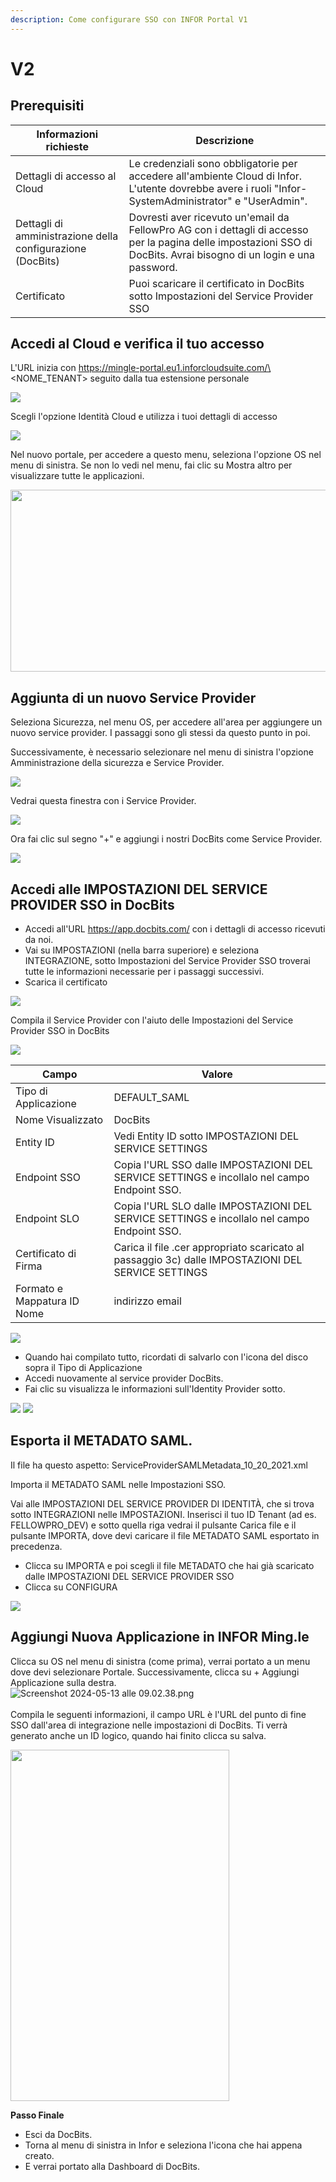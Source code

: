 ```yaml
---
description: Come configurare SSO con INFOR Portal V1
---
```


# V2

## Prerequisiti

| Informazioni richieste         | Descrizione                                                                                                                                       |
| ------------------------------ | ------------------------------------------------------------------------------------------------------------------------------------------------- |
| Dettagli di accesso al Cloud   | Le credenziali sono obbligatorie per accedere all'ambiente Cloud di Infor. L'utente dovrebbe avere i ruoli "Infor-SystemAdministrator" e "UserAdmin".  |
| Dettagli di amministrazione della configurazione (DocBits) | Dovresti aver ricevuto un'email da FellowPro AG con i dettagli di accesso per la pagina delle impostazioni SSO di DocBits. Avrai bisogno di un login e una password. |
| Certificato                    | Puoi scaricare il certificato in DocBits sotto Impostazioni del Service Provider SSO                                                                   |

## Accedi al Cloud e verifica il tuo accesso

L'URL inizia con https://mingle-portal.eu1.inforcloudsuite.com/\<NOME\_TENANT> seguito dalla tua estensione personale

![](https://lh7-us.googleusercontent.com/bLBEM2KCtSiztzy3htdtA8hpnR9J616ecGXPVYZIn-r\_m1tHkLeC8SJZJobl8Hu-Xju4WR7BanVq6NClf9hvbp5qXpjLVHaO9thfmE6-2ITJrlIZzv6OyG93KVhmOsdt6xiEoNrfJO8PwUFRDBblMT4)

Scegli l'opzione Identità Cloud e utilizza i tuoi dettagli di accesso

![](https://lh7-us.googleusercontent.com/aF9VyjY-cuTx5NZ9GdnyOQjZmegW9Hp5r7-8AY8SJb1Lj-\_saFTwju49KKqltxXt3ZevQ1Yr47MRQA0UdXkXeb2TnactKpxC5YV3eqkyZiYJVx-cVkolYfwuJElPEgiYMrRQSeSb5fALoUQehxQUh\_0)

Nel nuovo portale, per accedere a questo menu, seleziona l'opzione OS nel menu di sinistra. Se non lo vedi nel menu, fai clic su Mostra altro per visualizzare tutte le applicazioni.

<div align="left">

<img src="https://mail.google.com/mail/u/0?ui=2&#x26;ik=959baee257&#x26;attid=0.3&#x26;permmsgid=msg-a:r-2785139340598981705&#x26;th=18f7105edbf4a2f1&#x26;view=fimg&#x26;fur=ip&#x26;sz=s0-l75-ft&#x26;attbid=ANGjdJ-Hh3tAkZpoYV22hNEUh8aC-Sap7N00hjqK-p2g8tmAp1eV8cTI0CB_Z1cKpei_7YLLMkQDndLWzWv9FoiZ-SD8t7Pt_BxOEHL1JbwL_eS9o4rYiGF1PuFOOUE&#x26;disp=emb&#x26;realattid=ii_lw4o5mi22" alt="" height="291" width="562">

</div>

## Aggiunta di un nuovo Service Provider

Seleziona Sicurezza, nel menu OS, per accedere all'area per aggiungere un nuovo service provider. I passaggi sono gli stessi da questo punto in poi.

Successivamente, è necessario selezionare nel menu di sinistra l'opzione Amministrazione della sicurezza e Service Provider.

![](https://lh7-us.googleusercontent.com/F2dwiMbEqSF8XkZz5JvuOOOjs6MoxIqUAyj3gU6QasaGEUPuPiR\_ANQuJ6wrZjnl1LWNRh2aBBvLvXNp85yfpTjnJP6cLbNoEfcjTbbDyrGfEciYu39jXwcBral6Q70IKkIvzANbJN1WjIonpDzPZQ0)

Vedrai questa finestra con i Service Provider.

![](https://lh7-us.googleusercontent.com/BBANp\_qDLF8qBKXErAc65893Ya954hqNzg2U8xK-oZCXiSqr\_pboGzuLLW7cCeDjjpCzJn1Zkzc5B4IAI-NOCA\_E5EVW47AWixVGRDUkJ4NGuqAAXYM2UDmIWgi2DggfPkE2CaX0Da7CPGBNrDbe9Yo)

Ora fai clic sul segno "+" e aggiungi i nostri DocBits come Service Provider.&#x20;

![](https://lh7-us.googleusercontent.com/Ksq7zDLEy0AZ3CfobBG8ua2QXsec10nJ3UAed-LXsziZs4VVzxdydmWzP4lBgIOkfQmiCSQo4Q-773wRbsGLyvk2UG4Mj34HeyiSyRAAET7Ojr8mJFZENfAszSViM-QPpcC3AIEFOQuKWYfN0-jOsHY)

## Accedi alle IMPOSTAZIONI DEL SERVICE PROVIDER SSO in DocBits

* Accedi all'URL https://app.docbits.com/ con i dettagli di accesso ricevuti da noi.
* Vai su IMPOSTAZIONI (nella barra superiore) e seleziona INTEGRAZIONE, sotto Impostazioni del Service Provider SSO troverai tutte le informazioni necessarie per i passaggi successivi.
* Scarica il certificato

![](https://lh7-us.googleusercontent.com/R9VSArrCuGWySeSTYBCLHXybVdvbx37TiviLKFvgNZVfaGXITpxoNkIY4JUMuaROZ1f9BYmqfhhq5YYdRbIz5aJaLGAt7oOxZ5m47MAzgUacP-STjdEHzcy1zjgq22YUh4UrqiTrzC969upxt1qDFxs)

Compila il Service Provider con l'aiuto delle Impostazioni del Service Provider SSO in DocBits&#x20;

![](https://lh7-us.googleusercontent.com/ATCza1efYWKWr7MfDZfa3WbK1r88L9U91fKs319lTh\_QZxyJEp5WLjjCuOqwqnA6Li-h3\_KmRzaxVujbhqTn4Xq6eHAaeAt3K5Whg4KuLPlgTHAuCU02YXaOqhPNBAWSERRwCCmuXQDknoTPosNlDgA)

| Campo                      | Valore                                                                                      |
| -------------------------- | ------------------------------------------------------------------------------------------ |
| Tipo di Applicazione       | DEFAULT\_SAML                                                                              |
| Nome Visualizzato          | DocBits                                                                                    |
| Entity ID                  | Vedi Entity ID sotto IMPOSTAZIONI DEL SERVICE SETTINGS                                                   |
| Endpoint SSO               | Copia l'URL SSO dalle IMPOSTAZIONI DEL SERVICE SETTINGS e incollalo nel campo Endpoint SSO.         |
| Endpoint SLO               | Copia l'URL SLO dalle IMPOSTAZIONI DEL SERVICE SETTINGS e incollalo nel campo Endpoint SSO.         |
| Certificato di Firma       | Carica il file .cer appropriato scaricato al passaggio 3c) dalle IMPOSTAZIONI DEL SERVICE SETTINGS |
| Formato e Mappatura ID Nome | indirizzo email                                                                              |

![](https://lh7-us.googleusercontent.com/YfEUu3X34cjKrPKTLybMvRn-6rKS5aSWGoJLria08yYFZYyidnnVQKRJgzVgudPVPk8k9xWwUpzQyGi2peHFxY8UsQvXV-2twH9G-8IiFSRfoCk5eQUnoplNrttNYNYKUDjs7ckFw0BVYpzGz26Htxs)

* Quando hai compilato tutto, ricordati di salvarlo con l'icona del disco sopra il Tipo di Applicazione
* Accedi nuovamente al service provider DocBits.
* Fai clic su visualizza le informazioni sull'Identity Provider sotto.

![](https://lh7-us.googleusercontent.com/ajA6zmOcJCNOHJM\_2fUMaObnOGzTLmjUHhOm5QfR7inIfhavc0YywcyUHalVY22ay5rG\_JtcTbUVUX7ZIn7GOPecylljFLdhrQg-JzOZ3Vcav8FM0ZdjT82otfdNYMFyPT3W3ZZuXpKJ1gUcvyx70jU)
![](https://lh7-us.googleusercontent.com/7VPP4izI8E5idcQOA3zRhCOCB5L9uZuylVcMhToiHUI3qk_fCE4n30D-ccYO3OAvAjIrrhJ-AApNMJ7tQO3DmtP3TS5n5r15YUgf_FzBCdL77a_wcAIE0zS2VjKLPB2iPaxOokPHk9G5NW86MV6sZUI)

## Esporta il METADATO SAML.

Il file ha questo aspetto: ServiceProviderSAMLMetadata_10_20_2021.xml

Importa il METADATO SAML nelle Impostazioni SSO.

Vai alle IMPOSTAZIONI DEL SERVICE PROVIDER DI IDENTITÀ, che si trova sotto INTEGRAZIONI nelle IMPOSTAZIONI. Inserisci il tuo ID Tenant (ad es. FELLOWPRO_DEV) e sotto quella riga vedrai il pulsante Carica file e il pulsante IMPORTA, dove devi caricare il file METADATO SAML esportato in precedenza.

* Clicca su IMPORTA e poi scegli il file METADATO che hai già scaricato dalle IMPOSTAZIONI DEL SERVICE PROVIDER SSO
* Clicca su CONFIGURA

![](https://lh7-us.googleusercontent.com/7-v_YNgl_29WrK2lE62nEfIRQ3R5KVmOL_PeR8_ZxS8LNxHSVpHuKcNwDAmaSGTNepi0Izg64T3l3FY6XUSMZCVB-kyV3cbf0DtI-9GnspkrSibmRW3Dx2ESxZeyrkseRYRKdnmUn-GR4fmh8gUx_Rg)

## Aggiungi Nuova Applicazione in INFOR Ming.le

Clicca su OS nel menu di sinistra (come prima), verrai portato a un menu dove devi selezionare Portale. Successivamente, clicca su + Aggiungi Applicazione sulla destra.\
![Screenshot 2024-05-13 alle 09.02.38.png](https://mail.google.com/mail/u/0?ui=2&ik=959baee257&attid=0.4&permmsgid=msg-a:r-2785139340598981705&th=18f7105edbf4a2f1&view=fimg&fur=ip&sz=s0-l75-ft&attbid=ANGjdJ_En4sLS8vUtxVcEYB7UKvMQ55HzkmSjooZM3FzdLcqc0upJlnai7Ozni1c9msnWFhpwqvDuvswgsuFJaR5KsPU9Vf-l8V_R4gWcXsEMrOUCV5wyUj5qP6it4M&disp=emb&realattid=ii_lw4og6si3)\
\
Compila le seguenti informazioni, il campo URL è l'URL del punto di fine SSO dall'area di integrazione nelle impostazioni di DocBits. Ti verrà generato anche un ID logico, quando hai finito clicca su salva.&#x20;

<div align="left">

<img src="https://mail.google.com/mail/u/0?ui=2&ik=959baee257&attid=0.5&permmsgid=msg-a:r-2785139340598981705&th=18f7105edbf4a2f1&view=fimg&fur=ip&sz=s0-l75-ft&attbid=ANGjdJ_F1rlJK2YbervHI-wC5jrvcnw8i21x56HQA0RmEi9aR46fUpNrE6_ZBJMBZFqg3K99vboNL4yUBODL5qRMWYmaPMRLK9vUWw1o0Yk6mKmWi3H_vsEpKFwu-ds&disp=emb&realattid=ii_lw4ovuqs4" alt="" height="562" width="350">

</div>

**Passo Finale**

* Esci da DocBits.
* Torna al menu di sinistra in Infor e seleziona l'icona che hai appena creato.
* E verrai portato alla Dashboard di DocBits.
